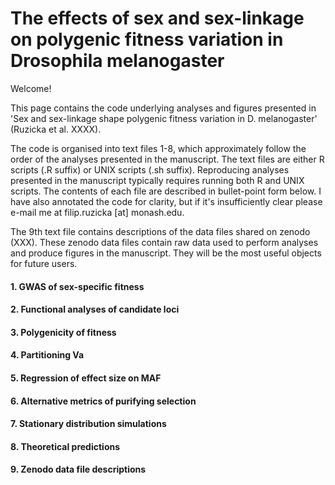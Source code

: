 # The effects of sex and sex-linkage on polygenic fitness variation in Drosophila melanogaster

Welcome!

This page contains the code underlying analyses and figures presented in 'Sex and sex-linkage shape polygenic fitness variation in D. melanogaster' (Ruzicka et al. XXXX).

The code is organised into text files 1-8, which approximately follow the order of the analyses presented in the manuscript. The text files are either R scripts (.R suffix) or UNIX scripts (.sh suffix). Reproducing analyses presented in the manuscript typically requires running both R and UNIX scripts. The contents of each file are described in bullet-point form below. I have also annotated the code for clarity, but if it's insufficiently clear please e-mail me at filip.ruzicka [at] monash.edu.

The 9th text file contains descriptions of the data files shared on zenodo (XXX). These zenodo data files contain raw data used to perform analyses and produce figures in the manuscript. They will be the most useful objects for future users.

#### 1. GWAS of sex-specific fitness

#### 2. Functional analyses of candidate loci

#### 3. Polygenicity of fitness

#### 4. Partitioning Va

#### 5. Regression of effect size on MAF

#### 6. Alternative metrics of purifying selection

#### 7. Stationary distribution simulations

#### 8. Theoretical predictions

#### 9. Zenodo data file descriptions


